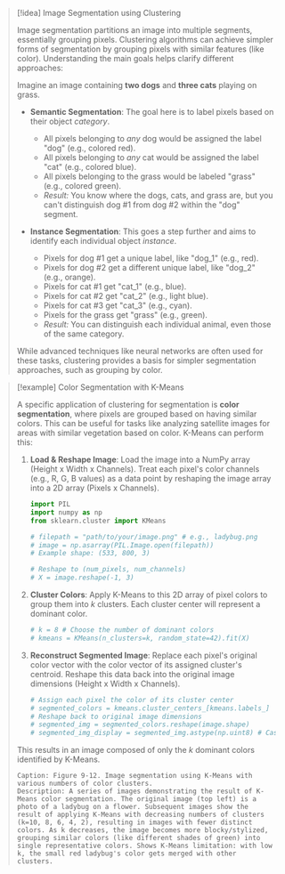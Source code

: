 > [!idea] Image Segmentation using Clustering
>
> Image segmentation partitions an image into multiple segments, essentially grouping pixels. Clustering algorithms can achieve simpler forms of segmentation by grouping pixels with similar features (like color). Understanding the main goals helps clarify different approaches:
>
> Imagine an image containing **two dogs** and **three cats** playing on grass.
>
> * **Semantic Segmentation**: The goal here is to label pixels based on their object *category*.
>     * All pixels belonging to *any* dog would be assigned the label "dog" (e.g., colored red).
>     * All pixels belonging to *any* cat would be assigned the label "cat" (e.g., colored blue).
>     * All pixels belonging to the grass would be labeled "grass" (e.g., colored green).
>     * *Result:* You know where the dogs, cats, and grass are, but you can't distinguish dog #1 from dog #2 within the "dog" segment.
>
> * **Instance Segmentation**: This goes a step further and aims to identify each individual object *instance*.
>     * Pixels for dog #1 get a unique label, like "dog_1" (e.g., red).
>     * Pixels for dog #2 get a different unique label, like "dog_2" (e.g., orange).
>     * Pixels for cat #1 get "cat_1" (e.g., blue).
>     * Pixels for cat #2 get "cat_2" (e.g., light blue).
>     * Pixels for cat #3 get "cat_3" (e.g., cyan).
>     * Pixels for the grass get "grass" (e.g., green).
>     * *Result:* You can distinguish each individual animal, even those of the same category.
>
> While advanced techniques like neural networks are often used for these tasks, clustering provides a basis for simpler segmentation approaches, such as grouping by color.

> [!example] Color Segmentation with K-Means
>
> A specific application of clustering for segmentation is **color segmentation**, where pixels are grouped based on having similar colors. This can be useful for tasks like analyzing satellite images for areas with similar vegetation based on color. K-Means can perform this:
>
> 1.  **Load & Reshape Image**: Load the image into a NumPy array (Height x Width x Channels). Treat each pixel's color channels (e.g., R, G, B values) as a data point by reshaping the image array into a 2D array (Pixels x Channels).
>     ```python
>     import PIL
>     import numpy as np
>     from sklearn.cluster import KMeans
>
>     # filepath = "path/to/your/image.png" # e.g., ladybug.png
>     # image = np.asarray(PIL.Image.open(filepath))
>     # Example shape: (533, 800, 3)
>
>     # Reshape to (num_pixels, num_channels)
>     # X = image.reshape(-1, 3)
>     ```
>
> 2.  **Cluster Colors**: Apply K-Means to this 2D array of pixel colors to group them into $k$ clusters. Each cluster center will represent a dominant color.
>     ```python
>     # k = 8 # Choose the number of dominant colors
>     # kmeans = KMeans(n_clusters=k, random_state=42).fit(X)
>     ```
>
> 3.  **Reconstruct Segmented Image**: Replace each pixel's original color vector with the color vector of its assigned cluster's centroid. Reshape this data back into the original image dimensions (Height x Width x Channels).
>     ```python
>     # Assign each pixel the color of its cluster center
>     # segmented_colors = kmeans.cluster_centers_[kmeans.labels_]
>     # Reshape back to original image dimensions
>     # segmented_img = segmented_colors.reshape(image.shape)
>     # segmented_img_display = segmented_img.astype(np.uint8) # Cast for display
>     ```
> This results in an image composed of only the $k$ dominant colors identified by K-Means.
>
> ```image_goes_here
> Caption: Figure 9-12. Image segmentation using K-Means with various numbers of color clusters.
> Description: A series of images demonstrating the result of K-Means color segmentation. The original image (top left) is a photo of a ladybug on a flower. Subsequent images show the result of applying K-Means with decreasing numbers of clusters (k=10, 8, 6, 4, 2), resulting in images with fewer distinct colors. As k decreases, the image becomes more blocky/stylized, grouping similar colors (like different shades of green) into single representative colors. Shows K-Means limitation: with low k, the small red ladybug's color gets merged with other clusters.
> ```